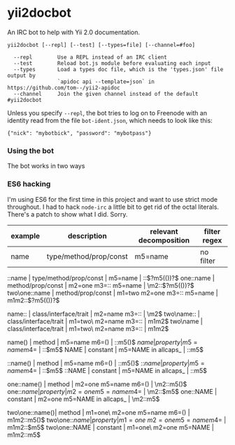 # yii2docbot

An IRC bot to help with Yii 2.0 documentation.

    yii2docbot [--repl] [--test] [--types=file] [--channel=#foo]

      --repl        Use a REPL instead of an IRC client
      --test        Reload bot.js module before evaluating each input
      --types       Load a types doc file, which is the 'types.json' file output by
                    `apidoc api --template=json` in https://github.com/tom--/yii2-apidoc
      --channel     Join the given channel instead of the default #yii2docbot

Unless you specify `--repl`, the bot tries to log on to Freenode with an identity
read from the file `bot-ident.json`, which needs to look like this:

    {"nick": "mybotbick", "password": "mybotpass"}

### Using the bot

The bot works in two ways


### ES6 hacking

I'm using ES6 for the first time in this project and want to use strict mode throughout.
I had to hack `node-irc` a little bit to get rid of the octal literals. There's a patch
to show what I did. Sorry.



example        | description               | relevant decomposition       | filter regex
---|---|---|---
name           | type/method/prop/const    | m5=name                      | no filter

::name         | type/method/prop/const    | m5=name                      |     ::\$?m5(\(\))?$
one::name      | method/prop/const         | m2=one m3=:: m5=name         | \\m2::\$?m5(\(\))?$
two\one::name  | method/prop/const         | m1=two m2=one m3=:: m5=name  | m1m2::\$?m5(\(\))?$

name::         | class/interface/trait     | m2=name m3=::                |               \\m2$
two\name::     | class/interface/trait     | m1=two\ m2=name m3=::        |               m1m2$
two\name       | class/interface/trait     | m1=two\ m2=name m3=::        |               m1m2$

name()         | method                    | m5=name m6=()                |           ::m5\(\)$
$name          | property                  | m5=name m4=$                 |             ::\$m5$
NAME           | constant                  | m5=NAME in allcaps_          |               ::m5$

::name()       | method                    | m5=name m6=()                |           ::m5\(\)$
::$name        | property                  | m5=name m4=$                 |             ::\$m5$
::NAME         | constant                  | m5=NAME in allcaps_          |               ::m5$

one::name()    | method                    | m2=one m5=name m6=()         |       \\m2::m5\(\)$
one::$name     | property                  | m2=one m5=name m4=$          |         \\m2::\$m5$
one::NAME      | constant                  | m2=one m5=NAME in allcaps_   |           \\m2::m5$

two\one::name()| method                   | m1=one\ m2=one m5=name m6=()  |       m1m2::m5\(\)$
two\one::$name | property                 | m1=one\ m2=one m5=name m4=$   |         m1m2::\$m5$
two\one::NAME  | constant                 | m1=one\ m2=one m5=NAME        |           m1m2::m5$

